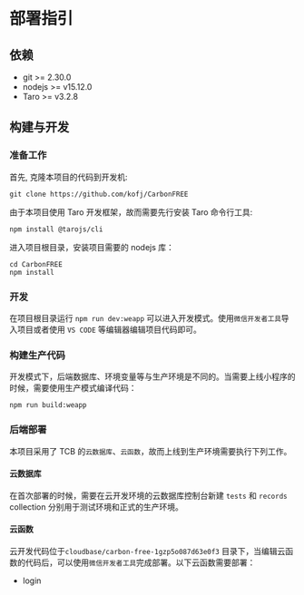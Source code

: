 # 部署指引

## 依赖
- git >= 2.30.0
- nodejs >= v15.12.0
- Taro >= v3.2.8


## 构建与开发
### 准备工作
首先, 克隆本项目的代码到开发机:
```
git clone https://github.com/kofj/CarbonFREE
```
由于本项目使用 Taro 开发框架，故而需要先行安装 Taro 命令行工具:
```
npm install @tarojs/cli
```
进入项目根目录，安装项目需要的 nodejs 库：
```
cd CarbonFREE
npm install
```

### 开发
在项目根目录运行 `npm run dev:weapp` 可以进入开发模式。使用`微信开发者工具`导入项目或者使用 `VS CODE` 等编辑器编辑项目代码即可。

### 构建生产代码
开发模式下，后端数据库、环境变量等与生产环境是不同的。当需要上线小程序的时候，需要使用生产模式编译代码：
```
npm run build:weapp
```


### 后端部署
本项目采用了 TCB 的`云数据库`、`云函数`，故而上线到生产环境需要执行下列工作。
#### 云数据库
在首次部署的时候，需要在云开发环境的云数据库控制台新建 `tests` 和 `records` collection 分别用于测试环境和正式的生产环境。

#### 云函数
云开发代码位于`cloudbase/carbon-free-1gzp5o087d63e0f3` 目录下，当编辑云函数的代码后，可以使用`微信开发者工具`完成部署。以下云函数需要部署：
- login
